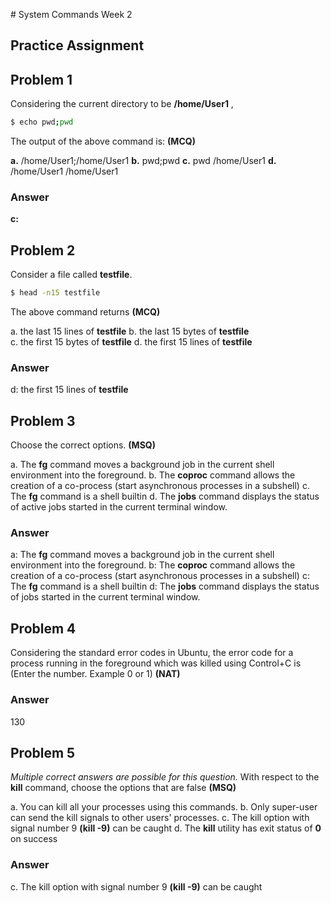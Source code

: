 ﻿﻿﻿﻿# System Commands Week 2
## Practice Assignment
## Problem 1

Considering the current directory to be **/home/User1** ,

```bash
$ echo pwd;pwd
```

The output of the above command is: **(MCQ)**

**a.** 
/home/User1;/home/User1
**b.** 
pwd;pwd
**c.** 
pwd
/home/User1
**d.** 
/home/User1
/home/User1

### Answer

**c:** 

## Problem 2

Consider a file called **testfile**. 

```bash
$ head -n15 testfile
```

The above command returns **(MCQ)**

a. the last 15 lines of **testfile** 
b. the last 15 bytes of **testfile**  
c. the first 15 bytes of **testfile** 
d. the first 15 lines of **testfile**

### Answer

d: the first 15 lines of **testfile** 

## Problem 3

Choose the correct options. **(MSQ)**

a. The **fg** command moves a background job in the current shell environment into the foreground.
b. The **coproc** command allows the creation of a co-process (start asynchronous processes in a subshell)
c. The **fg** command is a shell builtin
d.  The **jobs** command displays the status of active jobs started in the current terminal window.

### Answer

a: The **fg** command moves a background job in the current shell environment into the foreground.
b: The **coproc** command allows the creation of a co-process (start asynchronous processes in a subshell)
c: The **fg** command is a shell builtin
d:  The **jobs** command displays the status of jobs started in the current terminal window.

## Problem 4

Considering the standard error codes in Ubuntu, the error code for a process running in the foreground which was killed using Control+C is (Enter the number. Example 0 or 1) **(NAT)**

### Answer

130

## Problem 5

*Multiple correct answers are possible for this question.* 
With respect to the **kill** command, choose the options that are false **(MSQ)**

a. You can kill all your processes using this commands.
b. Only super-user can send the kill signals to other users' processes.
c. The kill option with signal number 9 **(kill -9)** can be caught
d. The **kill** utility has exit status of **0** on success

### Answer

c. The kill option with signal number 9 **(kill -9)** can be caught

<div style="page-break-after: always; break-after: page;"></div>

